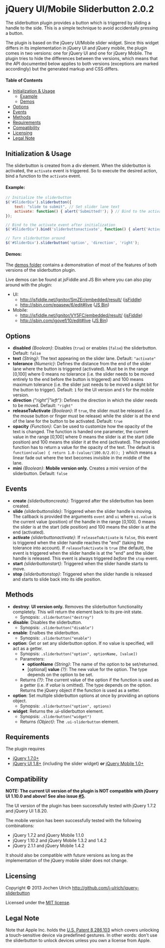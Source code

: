 jQuery UI/Mobile Sliderbutton 2.0.2
===================================

The sliderbutton plugin provides a button which is triggered by sliding a handle to the side. This
is a simple technique to avoid accidentally pressing a button.

The plugin is based on the jQuery UI/Mobile slider widget. Since this widget differs in its
implementation in jQuery UI and jQuery mobile, the plugin comes in two versions: one for jQuery UI
and one for jQuery Mobile. The plugin tries to hide the differences between the versions, which means
that the API documented below applies to both versions (exceptions are marked accordingly) but the
generated markup and CSS differs.

#### Table of Contents ####
- [Initialization & Usage](#initialization--usage)
	- [Example](#example)
	- [Demos](#demos)
- [Options](#options)
- [Events](#events)
- [Methods](#methods)
- [Requirements](#requirements)
- [Compatibility](#compatibility)
- [Licensing](#licensing)
- [Legal Note](#legal-note)


Initialization & Usage
----------------------
The sliderbutton is created from a div element. When the sliderbutton is activated, the `activate`
event is triggered. So to execute the desired action, bind a function to the `activate` event. 

#### Example: ####
```javascript
// Initialize the sliderbutton
$('#SliderDiv').sliderbutton({
	text: "slide to submit", // Set slider lane text
	activate: function() { alert('Submitted!'); } // Bind to the activate event during initialization
});

// Bind to the activate event after initialization
$('#SliderDiv').bind('sliderbuttonactivate', function() { alert('Activate!'); });

// Turn sliderbutton around
$('#SliderDiv').sliderbutton('option', 'direction', 'right');
```

#### Demos: ####
The [demos folder](https://github.com/j-ulrich/jquery-sliderbutton/tree/master/demos) contains a
demonstration of most of the features of both versions of the sliderbutton plugin.

Live demos can be found at jsFiddle and JS Bin where you can also play around with the plugin:
* UI:
	- http://jsfiddle.net/Ignitor/SmZEr/embedded/result/ ([jsFiddle](http://jsfiddle.net/Ignitor/SmZEr/))
	- http://jsbin.com/eqasew/6/edit#live ([JS Bin](http://jsbin.com/eqasew/6/edit))
* Mobile:
	- http://jsfiddle.net/Ignitor/VY5FC/embedded/result/ ([jsFiddle](http://jsfiddle.net/Ignitor/VY5FC/))
	- http://jsbin.com/igovef/10/edit#live ([JS Bin](http://jsbin.com/igovef/10/edit))

Options
-------
* __disabled__ _{Boolean}_: Disables (`true`) or enables (`false`) the sliderbutton. Default: `false`
* __text__ _{String}_: The text appearing on the slider lane. Default: `"activate"`
* __tolerance__ _{Numeric}_: Defines the distance from the end of the slider lane where the button is triggered
	(activated). Must be in the range [0,100] where 0 means no tolerance (i.e. the slider needs to be
	moved entirely to the end before the button is triggered) and 100 means maximum tolerance (i.e. the
	slider just needs to be moved a slight bit for the button to trigger). Default: `1` for the UI
	version and `5` for the mobile version.
* __direction__ _{"right"|"left"}_: Defines the direction in which the slider needs to be moved.
	Default: `"right"`
* __releaseToActivate__ _{Boolean}_: If `true`, the slider must be released (i.e. the mouse button or 
	finger must be release) while the slider is at the end of the lane for the button to be activated.
	Default: `true`
* __opacity__ _{Function}_: Can be used to customize how the opacity of the text is changed. The function
	is handed one parameter, the current value in the range [0,100] where 0 means the slider is at
	the start (idle position) and 100 means the slider it at the end (activated). The provided function
	has to return a value for the opacity of the text. The default is
	`function(value) { return 1.0-(value/(100.0/2.0)); }` which means a linear fade out where the
	text becomes invisible in the middle of the lane.
* __mini__ _{Boolean}_: **Mobile version only.** Creates a mini version of the sliderbutton. Default: `false`

Events
------
* __create__ _{sliderbuttoncreate}_: Triggered after the sliderbutton has been created.
* __slide__ _{sliderbuttonslide}_: Triggered when the slider handle is moving. The callback is provided
	the arguments `event` and `ui` where `ui.value` is the current value (position) of the handle
	in the range [0,100]. 0 means the slider is at the start (idle position) and 100 means the
	slider is at the end (activated). 
* __activate__ _{sliderbuttonactivate}_: If `releaseToActivate` is `false`, this event is triggered
	when the slider handle reaches the "end" (taking the tolerance into account).
	If `releaseToActivate` is `true` (the default), the event is triggered when the slider handle is
	at the "end" and the slider handle is released. This event is always triggered _before_ the `stop` event.
* __start__ _{sliderbuttonstart}_: Triggered when the slider handle starts to move.
* __stop__ _{sliderbuttonstop}_: Triggered when the slider handle is released and starts to slide back
	into its idle position.

Methods
-------
* __destroy__: **UI version only.** Removes the sliderbutton functionality completely. This will return the element back
	to its pre-init state.
	- Synopsis: `.sliderbutton("destroy")`
* __disable__: Disables the sliderbutton.
	- Synopsis: `.sliderbutton("disable")`
* __enable__: Enalbes the sliderbutton.
	- Synopsis: `.sliderbutton("enable")`
* __option__: Get or set any sliderbutton option. If no value is specified, will act as a getter.
	- Synopsis: `.sliderbutton("option", optionName, [value])`
	- Parameters:
		* __optionName__ _{String}_: The name of the option to be set/returned.
		* [optional] __value__ _{?}_: The new value for the option. The type depends on the option 
			to be set.
	- Returns _{?}_: The current value of the option if the function is used as a getter
		(i.e. if _value_ is omitted). The type depends on the option. Returns the jQuery object if the
		function is used as a setter.
* __option__: Set multiple sliderbutton options at once by providing an options object.
	- Synopsis: `.sliderbutton("option", options)`
* __widget__: Returns the .ui-sliderbutton element.
	- Synopsis: `.sliderbutton("widget")`
	- Returns _{Object}_: The `.ui-sliderbutton` element.

Requirements
------------
The plugin requires
* [jQuery 1.7.0+](http://jquery.com)
* [jQuery UI 1.8+](http://jqueryui.com) (including the slider widget) **or** [jQuery Mobile 1.0+](http://jquerymobile.com)

Compatibility
------------
**NOTE: The current UI version of the plugin is NOT compatible with jQuery UI 1.10.0 and above! See also issue [#5](https://github.com/j-ulrich/jquery-sliderbutton/issues/5).**

The UI version of the plugin has been successfully tested with jQuery 1.7.2 and jQuery UI 1.8.20.

The mobile version has been successfully tested with the following combinations:
* jQuery 1.7.2 and jQuery Mobile 1.1.0
* jQuery 1.10.2 and jQuery Mobile 1.3.2 and 1.4.2
* jQuery 2.1.1 and jQuery Mobile 1.4.2

It should also be compatible with future versions as long as the implementation of the jQuery mobile slider
does not change.

Licensing
---------
Copyright &copy; 2013 Jochen Ulrich
http://github.com/j-ulrich/jquery-sliderbutton

Licensed under the [MIT license](http://opensource.org/licenses/MIT).

Legal Note
----------
Note that Apple Inc. holds the [U.S. Patent 8,286,103](http://patft.uspto.gov/netacgi/nph-Parser?Sect1=PTO1&Sect2=HITOFF&d=PALL&p=1&u=%2Fnetahtml%2FPTO%2Fsrchnum.htm&r=1&f=G&l=50&s1=8,286,103.PN.&OS=PN/8,286,103&RS=PN/8,286,103)
which covers unlocking a touch-sensitive device via predefined gestures. In other words: don't use the
sliderbutton to unlock devices unless you own a license from Apple.


